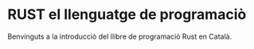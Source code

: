 # RUST el llenguatge de programaciò

Benvinguts a la introducciò del llibre de programaciò Rust en Català.



